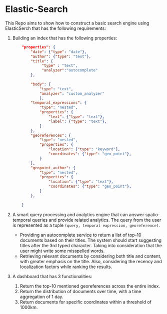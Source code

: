 # Elastic-Search

This Repo aims to show how to construct a basic search engine using ElasticSerch that has the following requirements:
1. Building an index that has the following properties:
    ```json
        "properties": {
            "date": {"type": "date"},
            "author": {"type": "text"},
            "title": {
                 "type" : "text",
                 "analyzer":"autocomplete"
            },
            
            "body": {
                "type": "text",
                "analyzer": "custom_analyzer"
                },
            "temporal_expressions": {
                "type": "nested",
                "properties": {
                    "text": {"type": "text"},
                    "label": {"type": "text"},
                }
            },
            "georeferences": {
                "type": "nested",
                "properties": {
                    "location": {"type": "keyword"},
                    "coordinates": {"type": "geo_point"},
                }
            },
            "geopoint_author": {
                "type": "nested",
                "properties": {
                    "location": {"type": "text"},
                    "coordinates": {"type": "geo_point"},
                }
            },
            
        }
    

    ```
2. A smart query processing and analytics engine that can answer spatio-temporal queries and provide related analytics. The query from the user is represented as a tuple `(query, temporal expression, georeference)`.
   
   - Providing an autocomplete service to return a list of top-10 documents based on their titles. The system should start suggesting titles after the 3rd typed character. Taking into consideration that the user might write some misspelled words.
   - Retrieving relevant documents by considering both title and content, with greater emphasis on the title. Also, considering the recency and localization factors while ranking the results.

3. A dashboard that has 3 functionalities:
     1. Return the top-10 mentioned georeferences across the entire index.
     2. Return the distribution of documents over time, with a time aggregation of 1 day.
     3. Return documents for specific coordinates within a threshold of 1000km.
